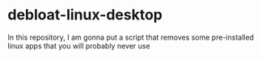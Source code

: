 # debloat-linux-desktop
In this repository, I am gonna put a script that removes some pre-installed linux apps that you will probably never use
